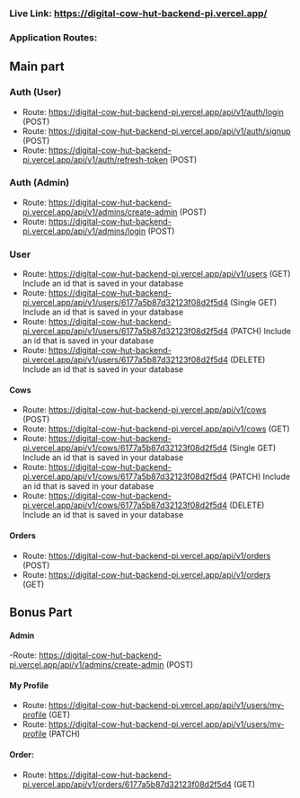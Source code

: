 ### Live Link: https://digital-cow-hut-backend-pi.vercel.app/

### Application Routes:

## Main part

### Auth (User)

- Route: https://digital-cow-hut-backend-pi.vercel.app/api/v1/auth/login (POST)
- Route: https://digital-cow-hut-backend-pi.vercel.app/api/v1/auth/signup (POST)
- Route: https://digital-cow-hut-backend-pi.vercel.app/api/v1/auth/refresh-token (POST)

### Auth (Admin)

- Route: https://digital-cow-hut-backend-pi.vercel.app/api/v1/admins/create-admin (POST)
- Route: https://digital-cow-hut-backend-pi.vercel.app/api/v1/admins/login (POST)

### User

- Route: https://digital-cow-hut-backend-pi.vercel.app/api/v1/users (GET) Include an id that is saved in your database
- Route: https://digital-cow-hut-backend-pi.vercel.app/api/v1/users/6177a5b87d32123f08d2f5d4 (Single GET) Include an id that is saved in your database
- Route: https://digital-cow-hut-backend-pi.vercel.app/api/v1/users/6177a5b87d32123f08d2f5d4 (PATCH) Include an id that is saved in your database
- Route: https://digital-cow-hut-backend-pi.vercel.app/api/v1/users/6177a5b87d32123f08d2f5d4 (DELETE) Include an id that is saved in your database

#### Cows

- Route: https://digital-cow-hut-backend-pi.vercel.app/api/v1/cows (POST)
- Route: https://digital-cow-hut-backend-pi.vercel.app/api/v1/cows (GET)
- Route: https://digital-cow-hut-backend-pi.vercel.app/api/v1/cows/6177a5b87d32123f08d2f5d4 (Single GET) Include an id that is saved in your database
- Route: https://digital-cow-hut-backend-pi.vercel.app/api/v1/cows/6177a5b87d32123f08d2f5d4 (PATCH) Include an id that is saved in your database
- Route: https://digital-cow-hut-backend-pi.vercel.app/api/v1/cows/6177a5b87d32123f08d2f5d4 (DELETE) Include an id that is saved in your database

#### Orders

- Route: https://digital-cow-hut-backend-pi.vercel.app/api/v1/orders (POST)
- Route: https://digital-cow-hut-backend-pi.vercel.app/api/v1/orders (GET)

## Bonus Part

#### Admin

-Route: https://digital-cow-hut-backend-pi.vercel.app/api/v1/admins/create-admin (POST)

#### My Profile

- Route: https://digital-cow-hut-backend-pi.vercel.app/api/v1/users/my-profile (GET)
- Route: https://digital-cow-hut-backend-pi.vercel.app/api/v1/users/my-profile (PATCH)

#### Order:

- Route: https://digital-cow-hut-backend-pi.vercel.app/api/v1/orders/6177a5b87d32123f08d2f5d4 (GET)
